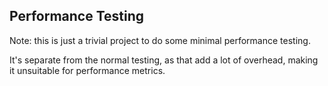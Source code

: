 ﻿
## Performance Testing

Note: this is just a trivial project to do some minimal performance testing. 

It's separate from the normal testing, as that add a lot of overhead, making it unsuitable for performance metrics. 